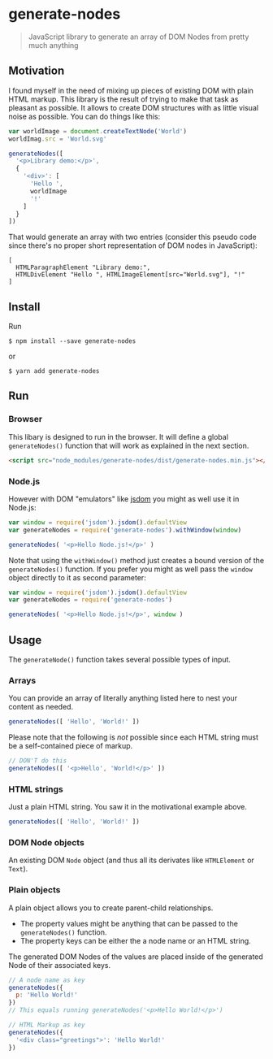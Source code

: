 # generate-nodes
> JavaScript library to generate an array of DOM Nodes from pretty much anything

## Motivation
I found myself in the need of mixing up pieces of existing DOM with plain HTML markup. This library is the result of trying to make that task as pleasant as possible. It allows to create DOM structures with as little visual noise as possible. You can do things like this:

```javascript
var worldImage = document.createTextNode('World')
worldImag.src = 'World.svg'

generateNodes([
  '<p>Library demo:</p>',
  {
    '<div>': [
      'Hello ',
      worldImage
      '!'
    ]
  }
])
```

That would generate an array with two entries (consider this pseudo code since there's no proper short representation of DOM nodes in JavaScript):

```
[
  HTMLParagraphElement "Library demo:",
  HTMLDivElement "Hello ", HTMLImageElement[src="World.svg"], "!"
]
```

## Install

Run

```console
$ npm install --save generate-nodes
```

or

```console
$ yarn add generate-nodes
```

## Run

### Browser
This libary is designed to run in the browser. It will define a global `generateNodes()` function that will work as explained in the next section.
```html
<script src="node_modules/generate-nodes/dist/generate-nodes.min.js"></script>
```

### Node.js
However with DOM "emulators" like [jsdom](https://github.com/tmpvar/jsdom) you might as well use it in Node.js:

```javascript
var window = require('jsdom').jsdom().defaultView
var generateNodes = require('generate-nodes').withWindow(window)

generateNodes( '<p>Hello Node.js!</p>' )
```

Note that using the `withWindow()` method just creates a bound version of the `generateNodes()` function. If you prefer you might as well pass the `window` object directly to it as second parameter:

```javascript
var window = require('jsdom').jsdom().defaultView
var generateNodes = require('generate-nodes')

generateNodes( '<p>Hello Node.js!</p>', window )
```

## Usage
The `generateNode()` function takes several possible types of input.

### Arrays
You can provide an array of literally anything listed here to nest your content as needed.
```javascript
generateNodes([ 'Hello', 'World!' ])
```

Please note that the following is *not* possible since each HTML string must be a self-contained piece of markup.
```javascript
// DON'T do this
generateNodes([ '<p>Hello', 'World!</p>' ])
```

### HTML strings
Just a plain HTML string. You saw it in the motivational example above.
```javascript
generateNodes([ 'Hello', 'World!' ])
```

### DOM Node objects
An existing DOM `Node` object (and thus all its derivates like `HTMLElement` or `Text`).

### Plain objects
A plain object allows you to create parent-child relationships.

* The property values might be anything that can be passed to the `generateNodes()` function.
* The property keys can be either the a node name or an HTML string.

The generated DOM Nodes of the values are placed inside of the generated Node of their associated keys.

```javascript
// A node name as key
generateNodes({
  p: 'Hello World!'
})
// This equals running generateNodes('<p>Hello World!</p>')

// HTML Markup as key
generateNodes({
  '<div class="greetings">': 'Hello World!'
})
```
